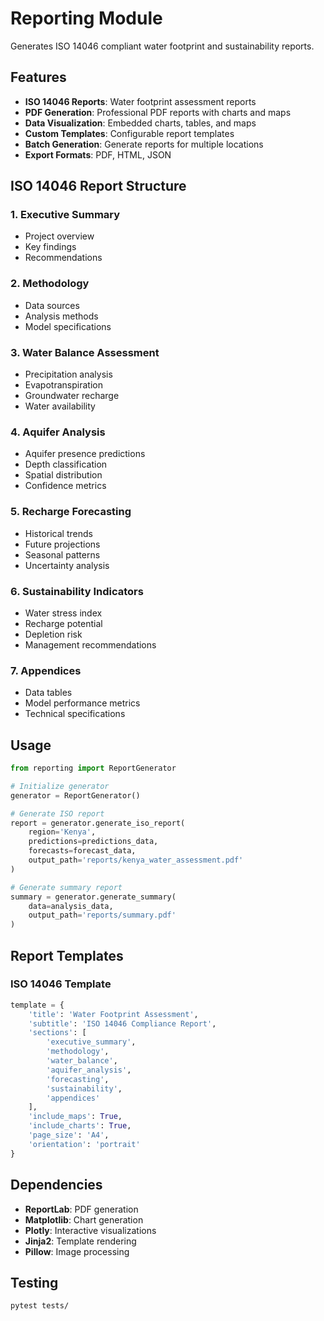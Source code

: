 # Reporting Module

Generates ISO 14046 compliant water footprint and sustainability reports.

## Features

- **ISO 14046 Reports**: Water footprint assessment reports
- **PDF Generation**: Professional PDF reports with charts and maps
- **Data Visualization**: Embedded charts, tables, and maps
- **Custom Templates**: Configurable report templates
- **Batch Generation**: Generate reports for multiple locations
- **Export Formats**: PDF, HTML, JSON

## ISO 14046 Report Structure

### 1. Executive Summary
- Project overview
- Key findings
- Recommendations

### 2. Methodology
- Data sources
- Analysis methods
- Model specifications

### 3. Water Balance Assessment
- Precipitation analysis
- Evapotranspiration
- Groundwater recharge
- Water availability

### 4. Aquifer Analysis
- Aquifer presence predictions
- Depth classification
- Spatial distribution
- Confidence metrics

### 5. Recharge Forecasting
- Historical trends
- Future projections
- Seasonal patterns
- Uncertainty analysis

### 6. Sustainability Indicators
- Water stress index
- Recharge potential
- Depletion risk
- Management recommendations

### 7. Appendices
- Data tables
- Model performance metrics
- Technical specifications

## Usage

```python
from reporting import ReportGenerator

# Initialize generator
generator = ReportGenerator()

# Generate ISO report
report = generator.generate_iso_report(
    region='Kenya',
    predictions=predictions_data,
    forecasts=forecast_data,
    output_path='reports/kenya_water_assessment.pdf'
)

# Generate summary report
summary = generator.generate_summary(
    data=analysis_data,
    output_path='reports/summary.pdf'
)
```

## Report Templates

### ISO 14046 Template

```python
template = {
    'title': 'Water Footprint Assessment',
    'subtitle': 'ISO 14046 Compliance Report',
    'sections': [
        'executive_summary',
        'methodology',
        'water_balance',
        'aquifer_analysis',
        'forecasting',
        'sustainability',
        'appendices'
    ],
    'include_maps': True,
    'include_charts': True,
    'page_size': 'A4',
    'orientation': 'portrait'
}
```

## Dependencies

- **ReportLab**: PDF generation
- **Matplotlib**: Chart generation
- **Plotly**: Interactive visualizations
- **Jinja2**: Template rendering
- **Pillow**: Image processing

## Testing

```bash
pytest tests/
```
